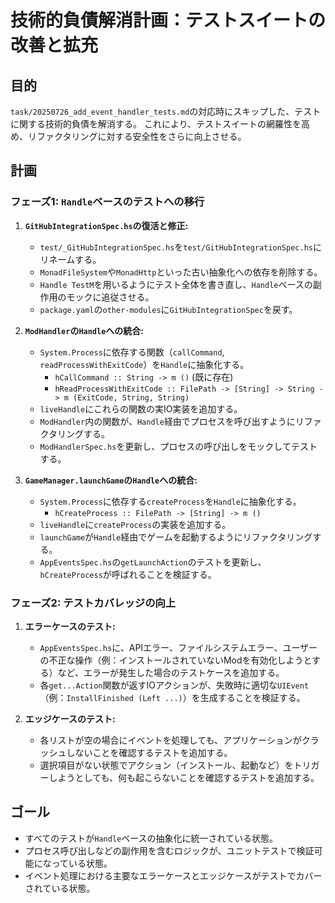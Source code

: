 # 技術的負債解消計画：テストスイートの改善と拡充

## 目的

`task/20250726_add_event_handler_tests.md`の対応時にスキップした、テストに関する技術的負債を解消する。
これにより、テストスイートの網羅性を高め、リファクタリングに対する安全性をさらに向上させる。

## 計画

### フェーズ1: `Handle`ベースのテストへの移行

1.  **`GitHubIntegrationSpec.hs`の復活と修正:**
    - `test/_GitHubIntegrationSpec.hs`を`test/GitHubIntegrationSpec.hs`にリネームする。
    - `MonadFileSystem`や`MonadHttp`といった古い抽象化への依存を削除する。
    - `Handle TestM`を用いるようにテスト全体を書き直し、`Handle`ベースの副作用のモックに追従させる。
    - `package.yaml`の`other-modules`に`GitHubIntegrationSpec`を戻す。

2.  **`ModHandler`の`Handle`への統合:**
    - `System.Process`に依存する関数（`callCommand`, `readProcessWithExitCode`）を`Handle`に抽象化する。
        - `hCallCommand :: String -> m ()` (既に存在)
        - `hReadProcessWithExitCode :: FilePath -> [String] -> String -> m (ExitCode, String, String)`
    - `liveHandle`にこれらの関数の実IO実装を追加する。
    - `ModHandler`内の関数が、`Handle`経由でプロセスを呼び出すようにリファクタリングする。
    - `ModHandlerSpec.hs`を更新し、プロセスの呼び出しをモックしてテストする。

3.  **`GameManager.launchGame`の`Handle`への統合:**
    - `System.Process`に依存する`createProcess`を`Handle`に抽象化する。
        - `hCreateProcess :: FilePath -> [String] -> m ()`
    - `liveHandle`に`createProcess`の実装を追加する。
    - `launchGame`が`Handle`経由でゲームを起動するようにリファクタリングする。
    - `AppEventsSpec.hs`の`getLaunchAction`のテストを更新し、`hCreateProcess`が呼ばれることを検証する。

### フェーズ2: テストカバレッジの向上

1.  **エラーケースのテスト:**
    - `AppEventsSpec.hs`に、APIエラー、ファイルシステムエラー、ユーザーの不正な操作（例：インストールされていないModを有効化しようとする）など、エラーが発生した場合のテストケースを追加する。
    - 各`get...Action`関数が返すIOアクションが、失敗時に適切な`UIEvent`（例：`InstallFinished (Left ...)`）を生成することを検証する。

2.  **エッジケースのテスト:**
    - 各リストが空の場合にイベントを処理しても、アプリケーションがクラッシュしないことを確認するテストを追加する。
    - 選択項目がない状態でアクション（インストール、起動など）をトリガーしようとしても、何も起こらないことを確認するテストを追加する。

## ゴール

- すべてのテストが`Handle`ベースの抽象化に統一されている状態。
- プロセス呼び出しなどの副作用を含むロジックが、ユニットテストで検証可能になっている状態。
- イベント処理における主要なエラーケースとエッジケースがテストでカバーされている状態。
